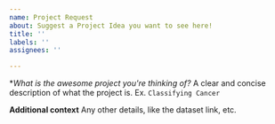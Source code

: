 ```yaml
---
name: Project Request
about: Suggest a Project Idea you want to see here!
title: ''
labels: ''
assignees: ''

---
```


**What is the awesome project you're thinking of?*
A clear and concise description of what the project is. Ex. `Classifying Cancer`

**Additional context**
Any other details, like the dataset link, etc.
